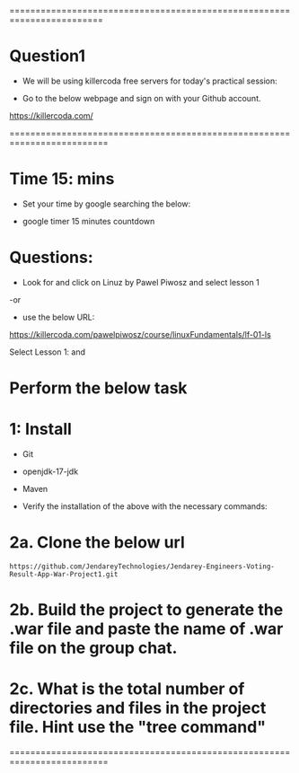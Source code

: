 ========================================================================

# Question1

- We will be using killercoda free servers for today's practical session:

- Go to the below webpage and sign on with your Github account.

https://killercoda.com/

=========================================================================

# Time 15: mins

- Set your time by google searching the below:

- google timer 15 minutes countdown

# Questions:

- Look for and click on Linuz by Pawel Piwosz and select lesson 1

-or

- use the below URL:

https://killercoda.com/pawelpiwosz/course/linuxFundamentals/lf-01-ls

Select Lesson 1: and 

# Perform the below task

# 1: Install 
- Git
- openjdk-17-jdk
- Maven

- Verify the installation of the above with the necessary commands:


# 2a. Clone the below url

~~~
https://github.com/JendareyTechnologies/Jendarey-Engineers-Voting-Result-App-War-Project1.git
~~~

# 2b. Build the project to generate the .war file and paste the name of .war file on the group chat.

# 2c. What is the total number of directories and files in the project file. Hint use the "tree command"

=========================================================================
